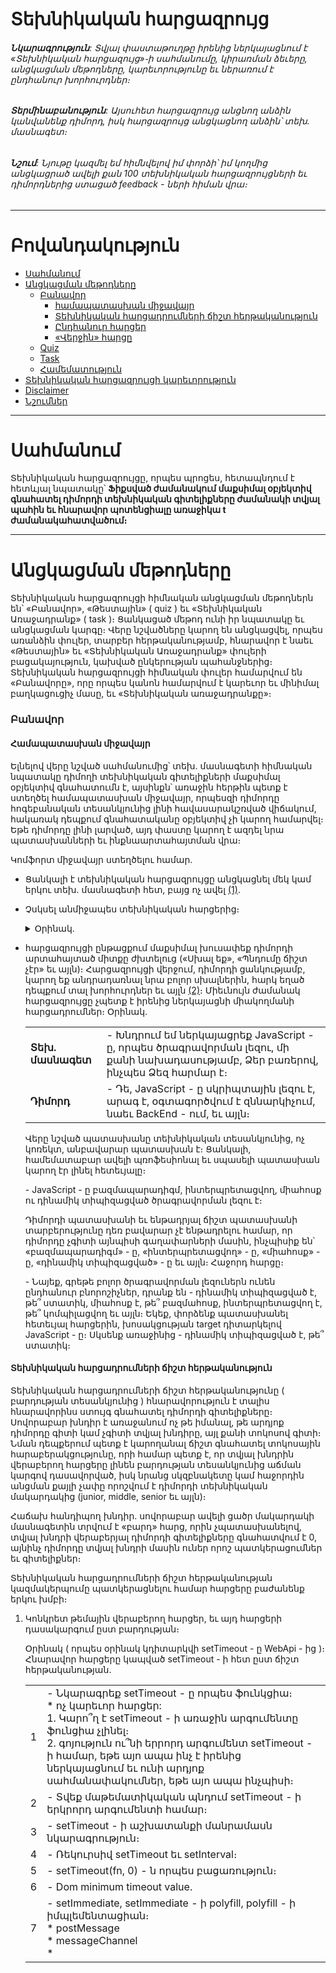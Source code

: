 # Տեխնիկական հարցազրույց

###### **Նկարագրություն**: Տվյալ փաստաթուղթը իրենից ներկայացնում է «Տեխնիկական հարցազույց»֊ի սահմանումը, կիրառման ձեւերը, անցկացման մեթոդները, կարեւորությունը եւ ներառում է ընդհանուր խորհուրդներ։

###### **Տերմինաբանություն**: Այսուհետ հարցազրույց անցնող անձին կանվանենք դիմորդ, իսկ հարցազրույց անցկացնող անձին՝ տեխ. մասնագետ։

###### **Նշում**: Նյութը կազմել եմ հիմնվելով իմ փորձի՝ իմ կողմից անցկացրած ավելի քան 100 տեխնիկական հարցազրույցների եւ դիմորդներից ստացած feedback - ների հիման վրա։
- - - -

Բովանդակություն
========

* [Սահմանում](#Սահմանում)
* [Անցկացման մեթոդները](#Անցկացման-մեթոդները)
  * [Բանավոր](#Բանավոր)
    * [համապատասխան միջավայր](#Համապատասխան-միջավայր)
    * [Տեխնիկական հարցադրումների ճիշտ հերթականություն](#Տեխնիկական-հարցադրումների-ճիշտ-հերթականություն)
    * [Ընդհանուր հարցեր](#Ընդհանուր-հարցեր)
    * [«Վերջին» հարցը](#Վերջին-հարցը)
  * [Quiz](#quiz)
  * [Task](#task)
  * [Համեմատություն](#Համեմատություն)
* [Տեխնիկական հարցազրույցի կարեւորություն](#Տեխնիկական-հարցազրույցի-կարեւորություն)
* [Disclaimer](#disclaimer)
* [Նշումներ](#Նշումներ)

- - - -

Սահմանում
========

Տեխնիկական հարցազրույցը, որպես պրոցես, հետապնդում է հետևյալ նպատակը՝
**Ֆիքսված ժամանակում մաքսիմալ օբյեկտիվ գնահատել դիմորդի տեխնիկական գիտելիքները ժամանակի տվյալ պահին եւ հնարավոր պոտենցիալը առաջիկա t ժամանակահատվածում։**

- - - -

Անցկացման մեթոդները
========

Տեխնիկական հարցազրույցի հիմնական անցկացման մեթոդներն են՝ «Բանավոր», «Թեստային» ( quiz ) եւ  «Տեխնիկական Առաջադրանք» ( task )։ Ցանկացած մեթոդ ունի իր նպատակը եւ անցկացման կարգը։ Վերը նշվածները կարող են անցկացվել, որպես առանձին փուլեր, տարբեր հերթականությամբ, հնարավոր է նաեւ «Թեստային» եւ «Տեխնիկական Առաջադրանք» փուլերի բացակայություն, կախված ընկերության պահանջներից։ Տեխնիկական 
հարցազրույցի հիմնական փուլեր համարվում են «Բանավորը», որը որպես կանոն համարվում է կարեւոր եւ մինիմալ բաղկացուցիչ մասը, եւ «Տեխնիկական առաջադրանքը»։

### Բանավոր

#### Համապատասխան միջավայր

Ելնելով վերը նշված սահմանումից՝ տեխ. մասնագետի հիմնական նպատակը դիմողի տեխնիկական գիտելիքների մաքսիմալ օբյեկտիվ գնահատումն է, այսինքն՝ առաջին հերթին պետք է ստեղծել համապատասխան միջավայր, որպեսզի դիմորդը հոգեբանական տեսանկյունից լինի հավասարակշռված վիճակում, հակառակ դեպքում գնահատականը օբյեկտիվ չի կարող համարվել։ Եթե դիմորդը լինի լարված, այդ փաստը կարող է ազդել նրա պատասխանների եւ ինքնաարտահայտման վրա։

Կոմֆորտ միջավայր ստեղծելու համար.

  * Ցանկալի է տեխնիկական հարցազրույցը անցկացնել մեկ կամ երկու տեխ. մասնագետի հետ, բայց ոչ ավել [(1)](#Նշում-1).
  * Չսկսել անմիջապես տեխնիկական հարցերից։ <details> <summary>Օրինակ. </summary>
  
      | | |
      | --- | --- |
      | **Տեխ. մասնագետ** | - Բարեւ Ձեզ։ ( ժպիտ :slightly_smiling_face: ) |
      | **Դիմորդ** | - Բարեւ Զեզ։ |
      | **Տեխ. մասնագետ** | - Իմ անունը Կարեն է։ |
      | **Դիմորդ** | - Հաճելի է, Արմեն։ |
      | **Տեխ. մասնագետ** | - Հաճելի է Արմեն ջան, ի՞նչպես եք։ |
      | **Դիմորդ** | - Լավ, շնորհակալություն, Դու՞ք։ |
      | **Տեխ. մասնագետ** | - Լավ, շնորհակալություն, ինչպե՞ս է տրամադրությունը։ |
      | **Դիմորդ** | - Մարտական :) |
      | **Տեխ. մասնագետ** | - Օքայ, Արմեն ջան, լինելու է տեխնիկական հարցազրույց, հիմնականում JavaScript - ից, բայց մինչեւ ֆորմալ հարցադրումներին անցնելը, կխնդրեմ ծանոթանանք, լա՞վ։ Մի քիչ պատմեք Ձեր մասին, կրթություն, փորձ եւ այլն։ |
      | **Դիմորդ** | - ... |
      
      </details>
  * հարցազրույցի ընթացքում մաքսիմալ խուսափեք դիմորդի արտահայտած միտքը ժխտելուց («Սխալ եք», «Պնդումը ճիշտ չէր» եւ այլն)։ Հարցազրույցի վերջում, դիմորդի ցանկությամբ, կարող եք անդրադառնալ նրա բոլոր սխալներին, հարկ եղած դեպքում տալ խորհուրդներ եւ այլն [(2)](#Նշում-2)։ Միեւնույն ժամանակ հարցազրույցը չպետք է իրենից ներկայացնի միակողմանի հարցադրումներ։ Օրինակ.  
      
      | | |
      | --- | --- |
      | **Տեխ. մասնագետ** | - Խնդրում եմ ներկայացրեք JavaScript - ը, որպես ծրագրավորման լեզու, մի քանի նախադասությամբ, Ձեր բառերով, ինչպես Ձեզ հարմար է։ |
      | **Դիմորդ** | - Դե, JavaScript - ը սկրիպտային լեզու է, արագ է, օգտագործվում է զննարկիչում, նաեւ BackEnd - ում, եւ այլն։ |
      
      Վերը նշված պատասխանը տեխնիկական տեսանկյունից, ոչ կոռեկտ, անբավարար պատասխան է։ Ցանկալի, համեմատաբար ավելի պռոֆեսիոնալ եւ սպասելի պատասխան կարող էր լինել հետեւյալը։  
      
      &#45; JavaScript - ը բազմապարադիգմ, ինտերպրետացվող, միահոսք ու դինամիկ տիպիզացված ծրագրավորման լեզու է։
      
      Դիմորդի պատասխանի եւ ենթադրյալ ճիշտ պատասխանի տարբերությունը դեռ բավարար չէ ենթադրելու համար, որ դիմորդը չգիտի այնպիսի գաղափարների մասին, ինչպիսիք են՝ «բազմապարադիգմ» - ը, «ինտերպրետացվող» - ը, «միահոսք» - ը, «դինամիկ տիպիզացված» - ը եւ այլն։ Հաջորդ հարցը։  
      
      &#45; Նայեք, գրեթե բոլոր ծրագրավորման լեզուներն ունեն ընդհանուր բնորոշիչներ, դրանք են - դինամիկ տիպիզացված է, թե՞ ստատիկ, միահոսք է, թե՞ բազմահոսք, ինտերպրետացվող է, թե՞ կոմպիլացվող եւ այլն։ Եկեք, փորձենք պատասխանել հետեւյալ հարցերին, խոսակցության target դիտարկելով JavaScript - ը։ Սկսենք առաջինից - դինամիկ տիպիզացված է, թե՞ ստատիկ։  
      
#### Տեխնիկական հարցադրումների ճիշտ հերթականություն

Տեխնիկական հարցադրումների ճիշտ հերթականությունը ( բարդության տեսանկյունից ) հնարավորություն է տալիս հնարավորինս ստույգ գնահատել դիմորդի գիտելիքները։ Սովորաբար խնդիր է առաջանում ոչ թե իմանալ, թե արդյոք դիմորդը գիտի կամ չգիտի տվյալ խնդիրը, այլ քանի տոկոսով գիտի։ Նման դեպքերում պետք է կարողանալ ճիշտ գնահատել տոկոսային հարաբերակցությունը, որի համար պետք է, որ տվյալ խնդրին վերաբերող հարցերը լինեն բարդության տեսանկյունից աճման կարգով դասավորված, իսկ նրանց սկզբնակետը կամ հաջորդին անցման քայլի չափը որոշվում է դիմորդի տեխնիկական մակարդակից (junior, middle, senior եւ այլն)։

Հաճախ հանդիպող խնդիր.
սովորաբար ավելի ցածր մակարդակի մասնագետին տրվում է «բարդ» հարց, որին չպատասխանելով, տվյալ խնդրի վերաբերյալ դիմորդի գիտելիքները գնահատվում է 0, այնինչ դիմորդը տվյալ խնդրի մասին ուներ որոշ պատկերացումներ եւ գիտելիքներ։

Տեխնիկական հարցադրումների ճիշտ հերթականության կազմակերպումը պատկերացնելու համար հարցերը բաժանենք երկու խմբի։

  1. Կոնկրետ թեմային վերաբերող հարցեր, եւ այդ հարցերի դասակարգում ըստ բարդության։  
    
      Օրինակ ( որպես օրինակ կդիտարկվի setTimeout - ը WebApi - ից )։  
      Հնարավոր հարցերը կապված setTimeout - ի հետ ըստ ճիշտ հերթականության.  

      | | |
      | --- | --- |
      | 1 | - Նկարագրեք setTimeout - ը որպես ֆունկցիա։<br/>* ոչ կարեւոր հարցեր: <br/>1. Կարո՞ղ է setTimeout - ի առաջին արգումենտը ֆունցիա չլինել։ <br/>2. գոյություն ու՞նի երրորդ արգումենտ setTimeout - ի համար, եթե այո ապա ինչ է իրենից ներկայացնում եւ ունի արդյոք սահմանափակումներ, եթե այո ապա ինչպիսի։ |
      | 2 | - Տվեք մաթեմատիկական պնդում setTimeout - ի երկրորդ արգումենտի համար։ |
      | 3 | - setTimeout - ի աշխատանքի մանրամասն նկարագրություն։ |
      | 4 | - Ռեկուրսիվ setTimeout եւ setInterval։ |
      | 5 | - setTimeout(fn, 0) - ն որպես բացառություն։ |
      | 6 | - Dom minimum timeout value. |
      | 7 | - setImmediate, setImmediate - ի polyfill, polyfill - ի իմպլեմենտացիան։<br /> * postMessage <br /> * messageChannel <br /> * <script> onreadystatechange |
      | 8 | - process.nextTick, Promise.resolve(). Համեմատությունը setTimeout() - ի հետ |
      | 9 | - Task, MicroTask, տարբերությունները, կատարման հերթականությունը, իմպլեմենտացիան տարբեր զննարկիչներում։  |
      | 10 | - setTimeout - ների կատարման հերթականությունը հերթից, FIFO, LIFO, random |

      Եթե չկազմենք ճիշտ հերթականություն, եւ օրինակ սկսենք խոսել setTimeout - ի մասին սկսելով 6 - րդ հարցից կամ նրա մասնավոր դեպքից, օրինակ.

    	&#45; Խնդրում եմ, նշեք DOM_MIN_TIMEOUT_VALUE - ը կամ DOM_CLAMP_TIMEOUT_NESTING_LEVEL - ը Google Chrome - ում եւ FireFox֊ում։

      ապա հարցի սխալ պատասխանը կամ պատասխանի բացակայությունը չի կարող տալ ոչ մի ինֆորմացիա դիմորդի setTimeout - ի մասին ունեցած գիտելիքների մասին։

      **Օգտագործեք հարցադրումների ճիշտ հերթականություն։**

  
  2. Թեմաներ, որոնց կարող եք անդրադառնալ, միայն եթե դիմորդը համապատասխանում է տվյալ մակարդակին։  
  
      Օրինակ - հարցեր Engine - ից  
      
      * Parsing
        * Lazy Parsing
          * Pre parsing
          * Full parsing
      * Tockenazing/Lexing
      * AST ( Abstract Syntax Tree )
      * JIT (Just in Time compiler)
        * Compile + Optimization
        * Re-optimization / De-optimization
      * Հիշողության ավտոմատ կառավարում - Automate Memory Management - GC
        * համեմատություն Manual memory management - ի հետ
        * առավելություններ/թերություններ
      * Web Assemble
        * toolchain
          * emscripten
          * clang
          * llvm
        * Աշխատանքի մանրամասն նկարագրություն։
      * եւ այլն
      
#### Ընդհանուր հարցեր

Հիմնական հարցերը տրվում են դիտարկվող position - ին վերաբերող հարցերից առանձին ( առաջ կամ հետո ), կարող է անցկացվել նաեւ առանձին փուլով։  
Վերջիններն իրենց հերթին բաժանվում են երկու խմբի.

1. Ընդհանուր ՏՏ զարգացվածության հարցեր  

    * Ալգորիթմների տեսություն
      * Թյուրինգի մեքենա
      * Վերջավոր ավտոմատներ
      * «Բաժանիր եւ տիրիր» - Divide-and-Conquer
      * Սորտավորման ալգորիթմներ
      * ...
    * Օպերացիոն համակարգեր
    * Գրաֆների տեսություն
      * Գրաֆ
      * Ծառ
      * Փնտրման ալգորիթմներ
        * DFS - Depth-First Search
        * BFS - Breadth-First Search
      * Կարճագույն ճանապարհ
      * Մինիմալ կմախքային ենթածառ
      * ...
    * Տվյալների կառուցվածք
      * Հերթ
      * Ստեկ
      * Ցուցակ
      * B-Tree
      * ...
    * Տվյալների հենքեր
    * Հավանականության տեսություն
    * Խաղերի տեսություն
    * Դիսկրետ մաթեմատիկա
    * Ֆունկցիոնալ ծրագրավորման հիմունքներ
    * Կլասիֆիկացիա / Կանխատեսման ալգորիթմներ - Մեքենայական ուսուցում

    **Նշում:** * Տվյալ հարցաշարը կախված ընկերության պահանջներից, դիտարկվող position - ից եւ դիմորդի տեխնիկական մակարդակից, կարող է փոխվել։
    
2. Հարցեր կապված դիմորդի ՏՏ նախասիրություննեի հետ

    | | |
    | --- | --- |
    | 1 | - Նախընտրելի օպերացիոն համակարգ |
    | 2 | - Նախընտրելի տեքստային խմբագրիչ կամ IDE |
    | 3 | - Բացի Ձեր հիմնական ծրագրավորման լեզվից, նշեք այլ լեզուներ, որոնցով հետաքրքրված եք կամ կցանկանայիք աշխատել։ |
    | 4 | - Ինչպե՞ս եք հետեւում նորություններին։ Ի՞նչ ռեսուրսներից եք օգտվում։ |
    | 5 | - Ի՞նչ նպատակների է ծառայում Ձեր GitHub account - ը ( եթե այն կա ) |  
    
    **Նշում:** Տվյալ հարցաշարի ցանկացած հարց, որպես առանձին հարց, հնարավոր է բավարար ինֆորմացիա չտա դիմորդի մասին։ Սակայն բոլոր հարցերի պատասխանները, որպես մեկ ամբողջություն, կարող է թույլ տալ հասկանալ դիմորդի աշխարհայացքը ՏՏ ոլորտում։ Օրինակ. դիտարկեք երկու տարբեր դիմորդների պատասխաններ։  
    
    Տարբերակ 1.  
    
    | | |
    | --- | --- |
    | 1 | - Windows |
    | 2 | - Microsoft Visual Studio, WebStorm, Notepad++ |
    | 3 | - C#, Visual Basic, PHP |
    | 4 | - Փնտրում եմ Google - ում, ինչ ինձ պետք է։ Կարդում եմ Toster.ru, եւ հիմնականում նայում եմ screencast - եր Youtube.com - ում։ |

    Տարբերակ 2.  
    
    | | |
    | --- | --- |
    | 1 | - Linux, Unix-like operating systems. |
    | 2 | - Vim, Sublime Text կամ այլ տեքստային խմբագրիչ, բայց ոչ IDE |
    | 3 | - C/C++, Rust, OCaml, Elixir (Erlang/OPT), Python |
    | 4 | - Medium, Hackernoon, Habr, Twitter… subscribe եղած եմ Google - ի եւ Mozilla - ի Youtube - ի channel - ներին։ |

    **Նշում:** Օրինակները բերված են իրական կյանքից։
    
#### «Վերջին» հարցը

**- Խնդրում եմ գնահատեք Ձեր տեխնիկական գիտելիքները 0 - 10 բալանոց համակարգում։**

Հարցազրույցի ընթացքում տեխ. մասնագետի մոտ ձեւավորվելու է գնահատական, որը կհամարվի ենթադրյալ օբյեկիվ գնահատականը, կարեւոր է ստանալ նաեւ այդ գնահատականը դիմորդի կողմից։ Եւ ստացված երկու գնահատականների համեմատությունից կարելի անել հավելյալ ենթադրություններ։

### Task

Տեխնիկական առաջադրանքը իրենից ներկայացնում է դիտարկվող position - ին համապատասխան տեխնիկական խնդրի ներկայացում։ Տվյալ մեթոդի նպատակը դիմորդի տեխնիկական գիտելիքների գնահատումն է պրակտիկ առաջադրանքների կատարման տեսանկյունից։  
Դրանք կարող են լինել.

* Code quality
* Coding style
* Code architecture
* Naming convention
* File/Folder structure
* ...

##### Կարեւոր կետեր

* Խնդրի ժամանակային տեսանկյունից գնահատումը ( estimation ), պետք է թողնել դիմորդի հայեցողությանը։ Նրա խնդրի բարդության գնահատականը եւ ժամանակ / որակ հարաբերակցությունը կարող է հանդիսանալ հավելյալ տեղեկություն։
* Խնդրի բարդությունը չի հանդիսանում գլխավոր նպատակը, եւ հիմնականում լինում է ավելի ցածր քան դիմորդի տեխնիկական մակարդակը։
* Առաջադրանքի պատասխանները ցանկալի է ստուգվեն մի քանի տեխնիկական մասնագետների կողմից ավելի օբյեկտիվ գնահատական ստանալու համար։
* Առաջադրանքը պետք է ունենա ֆունկցիոնալ եւ տեխնիկական մասնագիր։

### Quiz

Quiz կամ թեստային աշխատանքը իրենից ներկայացնում է ինչ-որ քանակությամբ հարցերի հաջորդականություն հնարավոր պատասխաններով։ Տվյալ մեթոդը կարող է օգտագործվել նախընտրական փուլերի ֆիլտրացիայի համար, կամ որպես հավելյալ ինֆորմացիա հիմնական փուլերին։

### Համեմատություն

* Quiz
 * Առավելություն  
   Մինիմալ ջանքերի գործադրում։
 * Թերություն  
   Հաճախ տրվող հարցերին պատասխանելը եւ բանավոր խոսքի բացակայությունը հնարավոր է, որ չլինի օբյեկտիվ գնահատական։
* Task
 * Առավելություն  
   Պրակտիկ աշխատանքի գնահատման հնարավորություն։
 * Թերություն  
   Սովորաբար «տեխնիկական աշխատանք» - ը կատարվում է remote, եւ վերահսկողության բացակայությունն ու կողմնակի օգնություններից օգտվելու հնարավորության առկայությունը ազդում են աշխատանքի գնահատականի հիմնավոր լինելու վրա։
* Oral
 * Առավելություն  
   Տեսական գիտելիքների օբյեկտիվ գնահատում, բանավոր խոսքի առկայություն։
 * Թերություն  
   Որոշ դեպքերում բարդություն է առաջանում գնահատել դիմորդի գիտելիքները, նրա՝ բանավոր խոսքի կամ ինքնաարտահայտման խնդիրներից ելնելով։

- - - -

Տեխնիկական հարցազրույցի կարեւորություն
========

Ցանկացած տեխնիկական հարցազրույցի անցկացման կարգ միարժեքորեն ցույց է տալիս տվյալ ընկերության տեխնիկական մակարդակը։  
<br />
Հարցազրույց անցկացնող անձի գնահատականի վրա հիմնվելով՝ ընկերությունը կարող է աշխատանքի ընդունել դիմողին։ Հարցազրույց անցկացնող անձի սխալ գնահատականը հետագայում կարող է առաջացնել խնդիրներ։

- - - -

Disclaimer
========

Փաստաթուղթը նպատակ չի հետապնդում կազմելու տեխնիկական հարցազրույցի կարգավորված ընթացք կամ անցկացման փուլեր կոնկրետ ծրագրավորման լեզվի, տեխնոլոգիայի կամ ընկերության համար։ Վերը նշված կետերը հանդիսանում են հիմնական դրույթներ ՏՏ ոլորտում տեխնիկական հարցազրույցների համար, իսկ JavaScript - ը այս դեպքում ուղղակի հանդիսանում էր օրինակ։ ( JavaScript - ի ավելի մանրամասն հարցաշար, որպես հարցազրույցի ուղեցույց կարող եք գտնել հետեւյալ [ֆայլում](https://github.com/SurenAt93/Technical-Interview/blob/master/javascript.md) )։ Հեղինակը փորձել է չսահմանել տեխնիկական հարցազրույցի անցկացման փուլերը փաստաթղթի ճկունությունը պահելու համար։ Հարցազրույցի անցկացման փուլերի քանակը եւ հերթականությունը կարող է կախված լինել ծրագրավորման լեզվից, տեխնոլոգիայից, դիմորդի տեխնիկական մակարդակից, ընկերության պահանջներից ու ռեսուրսներց։ Վերը նշված կետերը կհամարվեն ճիշտ նաեւ կոնկրետ library - ների կամ  framework - երի հետ կապված հարցազրույցների համար։ Օրինակ.  

JavaScript - ReactJs / NodeJs and etc.  
Python - Django and etc.  
Rust - Exonum and etc.  
...


- - - -

Նշումներ
========

###### Նշում 1

Երկուսից ավելի տեխ. մասնագետների ներկայությունը սենյակում (որում անցկացվելու է հարցազրույցը) կարող է ստեղծել ճնշող մթնոլորտ։ Երկրորդ տեխ. մասնագետի ներկայությունը ցանկալի է ավելի օբյեկտիվ կարծիք կազմելու համար։ Սակայն, եթե տեխ. մասնագետը փորձառու է եւ կարող է անցկացնել հարցազրույցը միայնակ, ապա մեկ տեխ. մասնագետի ներկայությունը կլինի ավելի օպտիմալ։

###### Նշում 2

Հարցազրույցի վերջում, անկախ դիմորդի գնահատականից կամ նրա պոտենցիալ թեկնածու լինել կամ չլինելուց, տրամադրեք 5 րոպե խորհրդակցության համար, նշեք կատարված սխալները, տվեք խորհուրդներ, ուղղորդեք եւ ցույց տվեք այն բացերը, որն ունի տեխիկական գիտելիքներում։ Ուղարկեք համապատասխան հոդվածների հղումներ, գրքեր կամ այլ ռեսուրսներ բացը լրացնելու համար։ Դարձնենք աշխարհը փոքր-ինչ ավելի լավը :slightly_smiling_face:)

Շնորհակալություն։
- - - -

